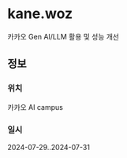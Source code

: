 # kane.woz

카카오 Gen AI/LLM 활용 및 성능 개선

## 정보

### 위치

카카오 AI campus

### 일시

2024-07-29..2024-07-31

